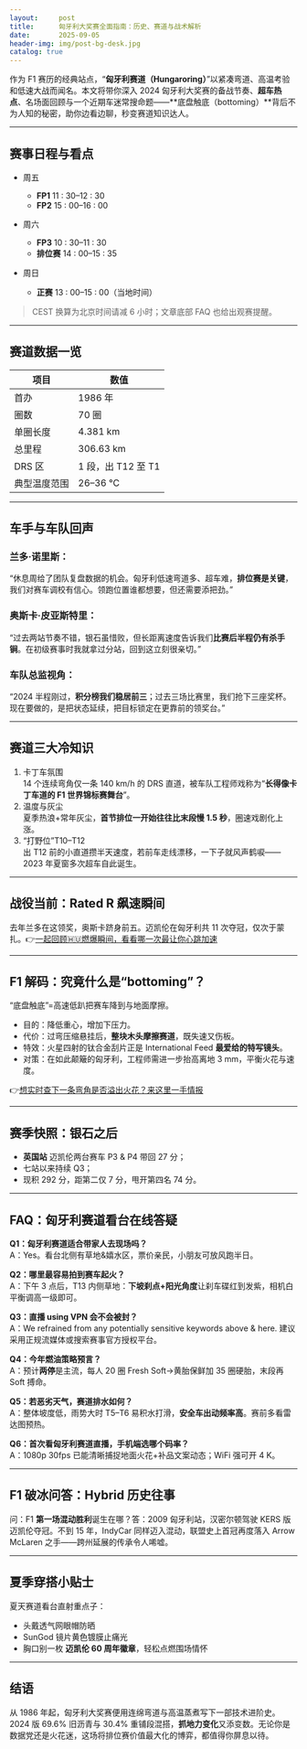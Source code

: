 ```yaml
---
layout:     post
title:      匈牙利大奖赛全面指南：历史、赛道与战术解析
date:       2025-09-05
header-img: img/post-bg-desk.jpg
catalog: true
---
```


作为 F1 赛历的经典站点，“**匈牙利赛道（Hungaroring）**”以紧凑弯道、高温考验和低速大战而闻名。本文将带你深入 2024 匈牙利大奖赛的备战节奏、**超车热点**、名场面回顾与一个近期车迷常搜命题——**底盘触底（bottoming）**背后不为人知的秘密，助你边看边聊，秒变赛道知识达人。

---

## 赛事日程与看点

- 周五  
  - **FP1** 11 : 30–12 : 30  
  - **FP2** 15 : 00–16 : 00  

- 周六  
  - **FP3** 10 : 30–11 : 30  
  - **排位赛** 14 : 00–15 : 35  

- 周日  
  - **正赛** 13 : 00–15 : 00（当地时间）  

> CEST 换算为北京时间请减 6 小时；文章底部 FAQ 也给出观赛提醒。

---

## 赛道数据一览

| 项目 | 数值 |
|---|---|
| 首办 | 1986 年 |
| 圈数 | 70 圈 |
| 单圈长度 | 4.381 km |
| 总里程 | 306.63 km |
| DRS 区 | 1 段，出 T12 至 T1 |
| 典型温度范围 | 26–36 ℃ |

---

## 车手与车队回声

### 兰多·诺里斯：  
“休息周给了团队复盘数据的机会。匈牙利低速弯道多、超车难，**排位赛是关键**，我们对赛车调校有信心。领跑位置谁都想要，但还需要添把劲。”

### 奥斯卡·皮亚斯特里：  
“过去两站节奏不错，银石虽惜败，但长距离速度告诉我们**比赛后半程仍有杀手锏**。在初级赛事时我就拿过分站，回到这立刻很亲切。”

### 车队总监视角：  
“2024 半程刚过，**积分榜我们稳居前三**；过去三场比赛里，我们抢下三座奖杯。现在要做的，是把状态延续，把目标锁定在更靠前的领奖台。”

---

## 赛道三大冷知识

1. 卡丁车氛围  
   14 个连续弯角仅一条 140 km/h 的 DRS 直道，被车队工程师戏称为“**长得像卡丁车道的 F1 世界锦标赛舞台**”。  
2. 温度与灰尘  
   夏季热浪+常年灰尘，**首节排位一开始往往比末段慢 1.5 秒**，圈速戏剧化上涨。  
3. “打野位”T10–T12  
   出 T12 前的小直道攒半天速度，若前车走线漂移，一下子就风声鹤唳——2023 年夏窗多次超车自此诞生。

---

## 战役当前：Rated R 飙速瞬间

去年兰多在这领奖，奥斯卡跻身前五。迈凯伦在匈牙利共 11 次夺冠，仅次于蒙扎。👉[一起回顾🇭🇺燃爆瞬间，看看哪一次最让你心跳加速](https://okxdog.com/)

---

## F1 解码：究竟什么是“bottoming”？

“底盘触底”=高速低趴把赛车降到与地面摩擦。  
- 目的：降低重心，增加下压力。  
- 代价：过弯压缩悬挂后，**整块木头摩擦赛道**，既失速又伤板。  
- 特效：火星四射的钛合金刮片正是 International Feed **最爱给的特写镜头**。  
- 对策：在如此颠簸的匈牙利，工程师需进一步抬高离地 3 mm，平衡火花与速度。

👉[想实时查下一条弯角是否溢出火花？来这里一手情报](https://okxdog.com/)

---

## 赛季快照：银石之后

- **英国站** 迈凯伦两台赛车 P3 & P4 带回 27 分；  
- 七站以来持续 Q3；  
- 现积 292 分，距第二仅 7 分，甩开第四名 74 分。  

---

## FAQ：匈牙利赛道看台在线答疑

**Q1：匈牙利赛道适合带家人去现场吗？**  
A：Yes。看台北侧有草地&嬉水区，票价亲民，小朋友可放风跑半日。

**Q2：哪里最容易拍到赛车起火？**  
A：下午 3 点后，T13 内侧草地：**下坡刹点+阳光角度**让刹车碟红到发紫，相机白平衡调高一级即可。

**Q3：直播 using VPN 会不会被封？**  
A：We refrained from any potentially sensitive keywords above & here. 建议采用正规流媒体或搜索赛事官方授权平台。

**Q4：今年燃油策略预言？**  
A：预计**两停**是主流，每人 20 圈 Fresh Soft→黄胎保鲜加 35 圈硬胎，末段再 Soft 搏命。

**Q5：若恶劣天气，赛道排水如何？**  
A：整体坡度低，雨势大时 T5–T6 易积水打滑，**安全车出动频率高**。赛前多看雷达图预热。

**Q6：首次看匈牙利赛道直播，手机端选哪个码率？**  
A：1080p 30fps 已能清晰捕捉地面火花+补品文案动态；WiFi 强可开 4 K。

---

## F1 破冰问答：Hybrid 历史往事

问：F1 **第一场混动胜利**诞生在哪？答：2009 匈牙利站，汉密尔顿驾驶 KERS 版迈凯伦夺冠。不到 15 年，IndyCar 同样迈入混动，联盟史上首冠再度落入 Arrow McLaren 之手——跨州延展的传承令人唏嘘。

---

## 夏季穿搭小贴士

夏天赛道看台直射重点子：  
- 头戴透气网眼帽防晒  
- SunGod 镜片黄色镀膜止痛光  
- 胸口别一枚 **迈凯伦 60 周年徽章**，轻松点燃围场情怀  

---

## 结语

从 1986 年起，匈牙利大奖赛便用连绵弯道与高温蒸煮写下一部技术进阶史。2024 版 69.6% 旧沥青与 30.4% 重铺段混搭，**抓地力变化**又添变数。无论你是数据党还是火花迷，这场将排位赛价值最大化的博弈，都值得你屏息以待。